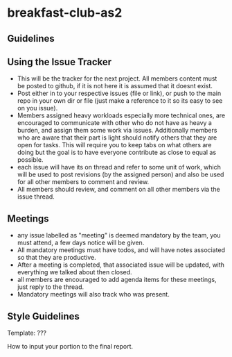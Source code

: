 # breakfast-club-as2

## Guidelines

## Using the Issue Tracker
- This will be the tracker for the next project. All members content must be posted to github, if it is not here it is assumed that it doesnt exist.
- Post either in to your respective issues (file or link), or push to the main repo in your own dir or file (just make a reference to it so its easy to see on you issue).
- Members assigned heavy workloads especially more technical ones, are encouraged to communicate with other who do not have as heavy a burden, and assign them some work via issues. Additionally members who are aware that their part is light should notify others that they are open for tasks. This will require you to keep tabs on what others are doing but the goal is to have everyone contribute as close to equal as possible.
- each issue will have its on thread and refer to some unit of work, which will be used to post revisions (by the assigned person) and also be used for all other members to comment and review. 
- All members should review, and comment on all other members via the issue thread.


## Meetings
- any issue labelled as "meeting" is deemed mandatory by the team, you must attend, a few days notice will be given. 
- All mandatory meetings must have todos, and will have notes associated so that they are productive. 
- After a meeting is completed, that associated issue will be updated, with everything we talked about then closed.
- all members are encouraged to add agenda items for these meetings, just reply to the thread.
- Mandatory meetings will also track who was present.

## Style Guidelines
Template: ???

How to input your portion to the final report.

